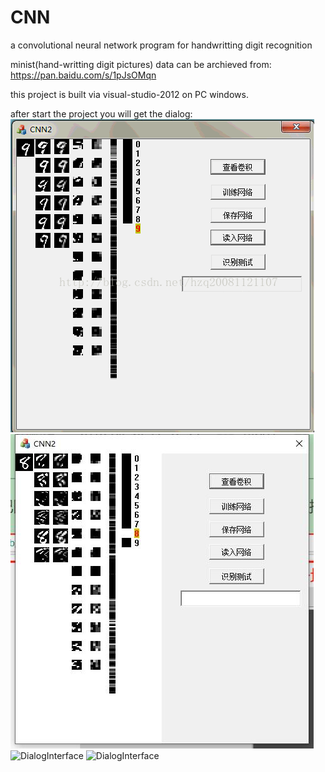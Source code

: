 # CNN
a convolutional neural network program for handwritting digit recognition

minist(hand-writting digit pictures) data can be archieved from: https://pan.baidu.com/s/1pJsOMqn

this project is built via visual-studio-2012 on PC windows.

after start the project you will get the dialog:
![DialogInterface](https://github.com/xiaoqiang-ok/CNN/blob/master/how-does-it-looks-like.gif)
![DialogInterface](https://github.com/xiaoqiang-ok/CNN/blob/master/dialog.jpg)
![DialogInterface]('https://github.com/xiaoqiang-ok/CNN/blob/master/dialog.jpg')
![DialogInterface]("https://github.com/xiaoqiang-ok/CNN/blob/master/dialog.jpg")
